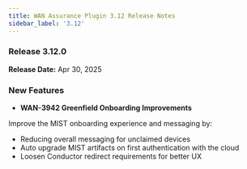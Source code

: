 ```yaml
---
title: WAN Assurance Plugin 3.12 Release Notes
sidebar_label: '3.12'
---
```

### Release 3.12.0

**Release Date:** Apr 30, 2025

### New Features
- **WAN-3942 Greenfield Onboarding Improvements**

Improve the MIST onboarding experience and messaging by:

* Reducing overall messaging for unclaimed devices
* Auto upgrade MIST artifacts on first authentication with the cloud
* Loosen Conductor redirect requirements for better UX
